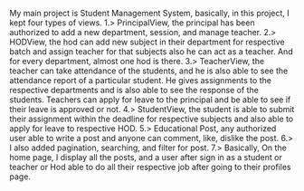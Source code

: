 My main project is Student Management System, basically, in this project, I kept four types of views.
1.> PrincipalView, the principal has been authorized to add a new department, session, and manage teacher.
2.> HODView, the hod can add new subject in their department for respective batch and assign teacher for that subjects also he can act as a teacher. And for every department, almost one hod is there.
3.> TeacherView, the teacher can take attendance of the students, and he is also able to see the attendance report of a particular student. He gives assignments to the respective departments and is also able to see the response of the students. Teachers can apply for leave to the principal and be able to see if their leave is approved or not.
4.> StudentView, the student is able to submit their assignment within the deadline for respective subjects and also able to apply for leave to respective HOD.
5.> Educational Post, any authorized user able to write a post and anyone can comment, like, dislike the post. 
6.> I also added pagination, searching, and filter for post.
7.> Basically, On the home page, I display all the posts, and a user after sign in as a student or teacher or Hod able to do all their respective job after going to their profiles page.

